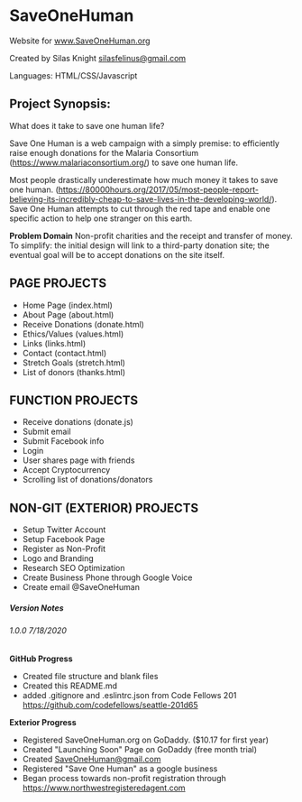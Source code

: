 # SaveOneHuman

Website for www.SaveOneHuman.org

Created by Silas Knight
silasfelinus@gmail.com

Languages: HTML/CSS/Javascript

## Project Synopsis:

What does it take to save one human life?

Save One Human is a web campaign with a simply premise: to efficiently raise enough donations for the Malaria Consortium (https://www.malariaconsortium.org/) to save one human life.

Most people drastically underestimate how much money it takes to save one human. (https://80000hours.org/2017/05/most-people-report-believing-its-incredibly-cheap-to-save-lives-in-the-developing-world/). Save One Human attempts to cut through the red tape and enable one specific action to help one stranger on this earth.

**Problem Domain** Non-profit charities and the receipt and transfer of money. To simplify: the initial design will link to a third-party donation site; the eventual goal will be to accept donations on the site itself.



## PAGE PROJECTS
* Home Page (index.html)
* About Page (about.html)
* Receive Donations (donate.html)
* Ethics/Values (values.html)
* Links (links.html)
* Contact (contact.html)
* Stretch Goals (stretch.html)
* List of donors (thanks.html)


## FUNCTION PROJECTS
* Receive donations (donate.js)
* Submit email
* Submit Facebook info
* Login
* User shares page with friends
* Accept Cryptocurrency
* Scrolling list of donations/donators

## NON-GIT (EXTERIOR) PROJECTS
* Setup Twitter Account
* Setup Facebook Page
* Register as Non-Profit
* Logo and Branding
* Research SEO Optimization
* Create Business Phone through Google Voice
* Create email @SaveOneHuman



##### **Version Notes** 
###### 1.0.0 7/18/2020

**GitHub Progress** 
* Created file structure and blank files
* Created this README.md
* added .gitignore and .eslintrc.json from Code Fellows 201 https://github.com/codefellows/seattle-201d65

**Exterior Progress** 
* Registered SaveOneHuman.org on GoDaddy. ($10.17 for first year)
* Created "Launching Soon" Page on GoDaddy (free month trial)
* Created SaveOneHuman@gmail.com
* Registered "Save One Human" as a google business
* Began process towards non-profit registration through https://www.northwestregisteredagent.com

